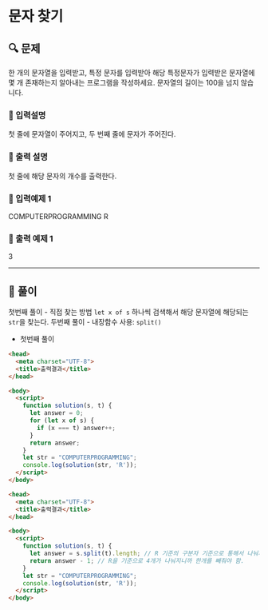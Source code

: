 # 문자 찾기

##  🔍 문제 
한 개의 문자열을 입력받고, 특정 문자를 입력받아 해당 특정문자가 입력받은 문자열에 몇 개
존재하는지 알아내는 프로그램을 작성하세요.
문자열의 길이는 100을 넘지 않습니다.

### 🔹 입력설명
첫 줄에 문자열이 주어지고, 두 번째 줄에 문자가 주어진다.

### 🔹 출력 설명
첫 줄에 해당 문자의 개수를 출력한다.

### 🔹 입력예제 1
COMPUTERPROGRAMMING
R

### 🔹 출력 예제 1
3

----

##  📌 풀이
첫번째 풀이 - 직접 찾는 방법 `let x of s` 하나씩 검색해서 해당 문자열에 해당되는 `str`을 찾는다. 
두번째 풀이 - 내장함수 사용: `split()`

- 첫번째 풀이
```html
<head>
  <meta charset="UTF-8">
  <title>출력결과</title>
</head>

<body>
  <script>
    function solution(s, t) {
      let answer = 0;
      for (let x of s) {
        if (x === t) answer++;
      }
      return answer;
    }
    let str = "COMPUTERPROGRAMMING";
    console.log(solution(str, 'R'));
  </script>
</body>
```

```html
<head>
  <meta charset="UTF-8">
  <title>출력결과</title>
</head>

<body>
  <script>
    function solution(s, t) {
      let answer = s.split(t).length; // R 기준의 구분자 기준으로 통해서 나눠지는것  split() 
      return answer - 1; // R을 기준으로 4개가 나눠지니까 한개를 빼줘야 함.
    }
    let str = "COMPUTERPROGRAMMING";
    console.log(solution(str, 'R'));
  </script>
</body>
```



